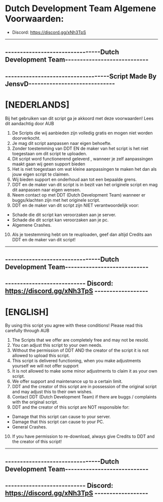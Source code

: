 # Dutch Development Team Algemene Voorwaarden:
- Discord: https://discord.gg/xNh3TpS
----------------------------------------------------------------------------------
--------------------------------Dutch Development Team----------------------------
----------------------------------------------------------------------------------
-----------------------------------Script Made By JensvD-----------------------------
----------------------------------------------------------------------------------
# [NEDERLANDS]
Bij het gebruiken van dit script ga je akkoord met deze voorwaarden!
Lees dit aandachtig door AUB

1. De Scripts die wij aanbieden zijn volledig gratis en mogen niet worden doorverkocht.
2. Je mag dit script aanpassen naar eigen behoefte.
3. Zonder toestemming van DDT EN de maker van het script is het niet toegestaan om dit script te uploaden.
4. Dit script word functionerend geleverd , wanneer je zelf aanpassingen maakt gaan wij geen support bieden
5. Het is niet toegestaan om wat kleine aanpassingen te maken het dan als jouw eigen script te claimen.
6. Wij bieden support en onderhoud aan tot een bepaalde grens.
7. DDT en de maker van dit script is in bezit van het originele script en mag dit aanpassen naar eigen wensen.
8. Neem contact op met DDT (Dutch Development Team) wanneer er buggs/klachten zijn met het originele script.
9. DDT en de maker van dit script zijn NIET verantwoordelijk voor:
- Schade die dit script kan veroorzaken aan je server.
- Schade die dit script kan veroorzaken aan je pc.
- Algemene Crashes.
10. Als je toestemming hebt om te reuploaden, geef dan altijd Credits aan DDT en de maker van dit script! 
----------------------------------------------------------------------------------
--------------------------------Dutch Development Team----------------------------
----------------------------------------------------------------------------------
--------------------------- Discord: https://discord.gg/xNh3TpS ------------------
----------------------------------------------------------------------------------
# [ENGLISH]
By using this script you agree with these conditions!
Please read this carefully through AUB

1. The Scripts that we offer are completely free and may not be resold.
2. You can adjust this script to your own needs.
3. Without the permission of DDT AND the creator of the script it is not allowed to upload this script.
4. This script is delivered functioning, when you make adjustments yourself we will not offer support
5. It is not allowed to make some minor adjustments to claim it as your own script.
6. We offer support and maintenance up to a certain limit.
7. DDT and the creator of this script are in possession of the original script and may adjust this to their own wishes.
8. Contact DDT (Dutch Development Team) if there are buggs / complaints with the original script.
9. DDT and the creator of this script are NOT responsible for:
- Damage that this script can cause to your server.
- Damage that this script can cause to your PC.
- General Crashes.
10. If you have permission to re-download, always give Credits to DDT and the creator of this script!
----------------------------------------------------------------------------------
--------------------------------Dutch Development Team----------------------------
----------------------------------------------------------------------------------
--------------------------- Discord: https://discord.gg/xNh3TpS ------------------
----------------------------------------------------------------------------------
